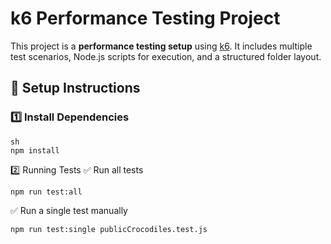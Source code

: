 # k6 Performance Testing Project

This project is a **performance testing setup** using [k6](https://k6.io/). It includes multiple test scenarios, Node.js scripts for execution, and a structured folder layout.

## 🚀 Setup Instructions

### 1️⃣ Install Dependencies
```
sh
npm install
```

2️⃣ Running Tests
✅ Run all tests
```
npm run test:all
```

✅ Run a single test manually
```
npm run test:single publicCrocodiles.test.js
```
